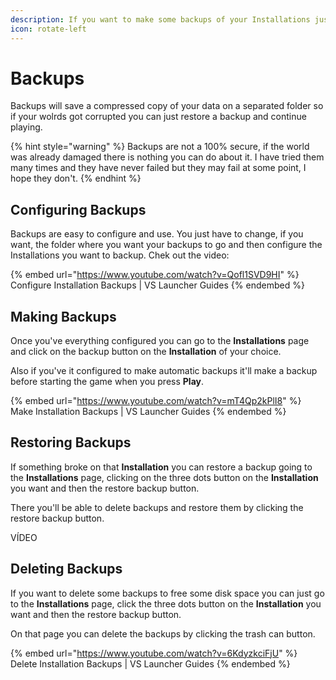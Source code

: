 ```yaml
---
description: If you want to make some backups of your Installations just follow this guide.
icon: rotate-left
---
```


# Backups

Backups will save a compressed copy of your data on a separated folder so if your wolrds got corrupted you can just restore a backup and continue playing.

{% hint style="warning" %}
Backups are not a 100% secure, if the world was already damaged there is nothing you can do about it. I have tried them many times and they have never failed but they may fail at some point, I hope they don't.
{% endhint %}

## Configuring Backups

Backups are easy to configure and use. You just have to change, if you want, the folder where you want your backups to go and then configure the Installations you want to backup. Chek out the video:

{% embed url="https://www.youtube.com/watch?v=Qofl1SVD9HI" %}
Configure Installation Backups | VS Launcher Guides
{% endembed %}

## Making Backups

Once you've everything configured you can go to the **Installations** page and click on the backup button on the **Installation** of your choice.

Also if you've it configured to make automatic backups it'll make a backup before starting the game when you press **Play**.

{% embed url="https://www.youtube.com/watch?v=mT4Qp2kPlI8" %}
Make Installation Backups | VS Launcher Guides
{% endembed %}

## Restoring Backups

If something broke on that **Installation** you can restore a backup going to the **Installations** page, clicking on the three dots button on the **Installation** you want and then the restore backup button.

There you'll be able to delete backups and restore them by clicking the restore backup button.

VÍDEO

## Deleting Backups

If you want to delete some backups to free some disk space you can just go to the **Installations** page, click the three dots button on the **Installation** you want and then the restore backup button.

On that page you can delete the backups by clicking the trash can button.

{% embed url="https://www.youtube.com/watch?v=6KdyzkciFjU" %}
Delete Installation Backups | VS Launcher Guides
{% endembed %}
